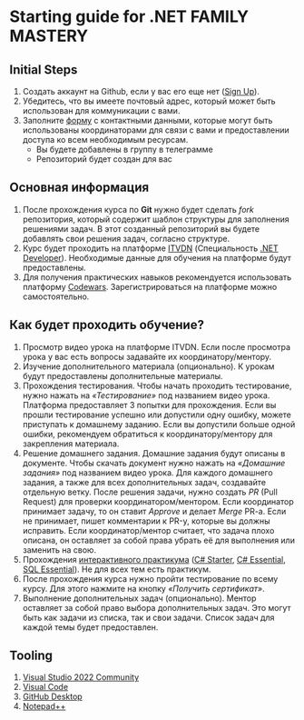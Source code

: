 # Starting guide for .NET FAMILY MASTERY

## Initial Steps

1. Создать аккаунт на Github, если у вас его еще нет ([Sign Up](https://github.com/signup?ref_cta=Sign+up)).
2. Убедитесь, что вы имеете почтовый адрес, который может быть использован для коммуникации с вами.
3. Заполните [форму](https://forms.gle/RWyQ1hUiuk26gacU7) с контактными данными, которые могут быть использованы координаторами для связи с вами и предоставлении доступа ко всем необходимым ресурсам.
    - Вы будете добавлены в группу в телеграмме
    - Репозиторий будет создан для вас

## Основная информация

1. После прохождения курса по **Git** нужно будет сделать *fork* репозитория, который содержит шаблон структуры для заполнения решениями задач. В этот созданный репозиторий вы будете добавлять свои решения задач, согласно структуре.
2. Курс будет проходить на платформе [ITVDN](https://itvdn.com/ru) (Специальность [.NET Developer](https://itvdn.com/ru/specialities/net-developer)). Необходимые данные для обучения на платформе будут предоставлены.
3. Для получения практических навыков рекомендуется использовать платформу [Codewars](https://www.codewars.com/). Зарегистрироваться на платформе можно самостоятельно.

## Как будет проходить обучение?

1. Просмотр видео урока на платформе ITVDN. Если после просмотра урока у вас есть вопросы задавайте их координатору/ментору.
2. Изучение дополнительного материала (опционально). К урокам будут предоставлены дополнительные материалы.
3. Прохождения тестирования. Чтобы начать проходить тестирование, нужно нажать на *«Тестирование»* под названием видео урока. Платформа предоставляет 3 попытки для прохождения. Если вы прошли тестирование успешно или допустили одну ошибку, можете приступать к домашнему заданию. Если вы допустили больше одной ошибки, рекомендуем обратиться к координатору/ментору для закрепления материала.
4. Решение домашнего задания. Домашние задания будут описаны в документе. Чтобы скачать документ нужно нажать на *«Домашние задания»* под названием видео урока. Для каждого домашнего задания, а также для всех дополнительных задач, создавайте отдельную ветку. После решения задачи, нужно создать *PR* (Pull Request) для проверки координатором/ментором. Если координатор принимает задачу, то он ставит *Approve* и делает *Merge* PR-a. Если не принимает, пишет комментарии к PR-у, которые вы должны исправить. Если координатор/ментор считает, что задача плохо описана, он оставляет за собой права убрать её для выполнения или заменить на свою.
5. Прохождения [интерактивного практикума](https://itvdn.com/ru/skills) ([C# Starter](https://itvdn.com/ru/skills/practicums/c-sharp-starter), [C# Essential](https://itvdn.com/ru/skills/practicums/c-sharp-essential), [SQL Essential](https://itvdn.com/ru/skills/practicums/sql-essential)). Не для всех тем есть практикум.
6. После прохождения курса нужно пройти тестирование по всему курсу. Для этого нажмите на кнопку *«Получить сертификат»*.
7. Выполнение дополнительных задач (опционально). Ментор оставляет за собой право выбора дополнительных задач. Это могут быть как задачи из списка, так и свои задачи. Список задач для каждой темы будет предоставлен.

## Tooling

1. [Visual Studio 2022 Community](https://visualstudio.microsoft.com/thank-you-downloading-visual-studio/?sku=Community&channel=Release&version=VS2022&source=VSLandingPage&cid=2030&passive=false)
2. [Visual Code](https://code.visualstudio.com/)
3. [GitHub Desktop](https://desktop.github.com/)
4. [Notepad++](https://notepad-plus-plus.org/downloads/)
